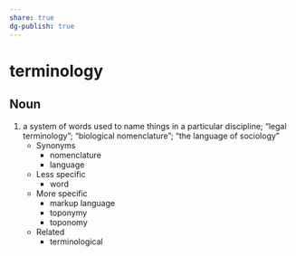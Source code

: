 ```yaml
---
share: true
dg-publish: true
---
```

# terminology


## Noun

1. a system of words used to name things in a particular discipline; “legal terminology”; “biological nomenclature”; “the language of sociology”
	- Synonyms
		- nomenclature
		- language
	- Less specific
		- word
	- More specific
		- markup language
		- toponymy
		- toponomy
	- Related
		- terminological

